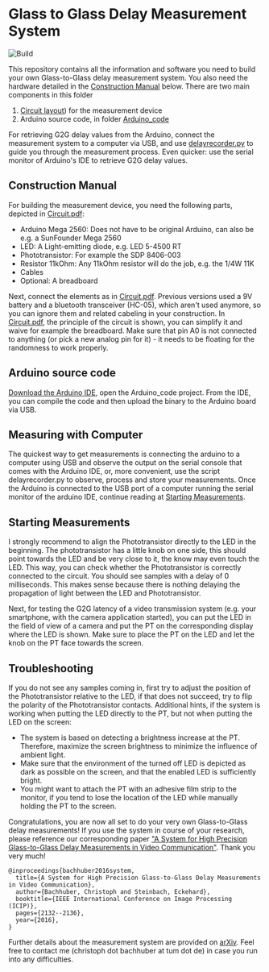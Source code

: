 # Glass to Glass Delay Measurement System

![Build](https://github.com/cbachhuber/G2GDelay/actions/workflows/build_arduino_code.yml/badge.svg)

This repository contains all the information and software you need to build your own Glass-to-Glass delay measurement system. You also need the hardware detailed in the [Construction Manual](https://github.com/cbachhuber/G2GDelay#construction-manual) below. There are two main components in this folder

1.  [Circuit layout](https://github.com/cbachhuber/G2GDelay/blob/master/Circuit.pdf)) for the measurement device
1. Arduino source code, in folder [Arduino_code](https://github.com/cbachhuber/G2GDelay/tree/master/Arduino_code)

For retrieving G2G delay values from the Arduino, connect the measurement system to a computer via USB, and use [delayrecorder.py](https://github.com/cbachhuber/G2GDelay/blob/master/delayrecorder.py) to guide you through the measurement process.
Even quicker: use the serial monitor of Arduino's IDE to retrieve G2G delay values.

## Construction Manual

For building the measurement device, you need the following parts, depicted in [Circuit.pdf](https://github.com/cbachhuber/G2GDelay/blob/master/Circuit.pdf):

- Arduino Mega 2560: Does not have to be original Arduino, can also be e.g. a SunFounder Mega 2560
- LED: A Light-emitting diode, e.g. LED 5-4500 RT
- Phototransistor: For example the SDP 8406-003
- Resistor 11kOhm: Any 11kOhm resistor will do the job, e.g. the 1/4W 11K
- Cables
- Optional: A breadboard

Next, connect the elements as in [Circuit.pdf](https://github.com/cbachhuber/G2GDelay/blob/master/Circuit.pdf).
Previous versions used a 9V battery and a bluetooth transceiver (HC-05), which aren't used anymore, so you can ignore them and related cabeling in your construction.
In [Circuit.pdf](https://github.com/cbachhuber/G2GDelay/blob/master/Circuit.pdf), the principle of the circuit is shown, you can simplify it and waive for example the breadboard.
Make sure that pin A0 is not connected to anything (or pick a new analog pin for it) - it needs to be floating for the randomness to work properly.

## Arduino source code

[Download the Arduino IDE](https://www.arduino.cc/en/Main/Software), open the Arduino_code project.
From the IDE, you can compile the code and then upload the binary to the Arduino board via USB.

## Measuring with Computer

The quickest way to get measurements is connecting the arduino to a computer using USB and observe the output on the serial console that comes with the Arduino IDE, or, more convenient, use the script delayrecorder.py to observe, process and store your measurements. Once the Arduino is connected to the USB port of a computer running the serial monitor of the arduino IDE, continue reading at [Starting Measurements](https://github.com/cbachhuber/G2GDelay#starting-measurements).

## Starting Measurements

I strongly recommend to align the Phototransistor directly to the LED in the beginning. The phototransistor has a little knob on one side, this should point towards the LED and be very close to it, the know may even touch the LED. This way, you can check whether the Phototransistor is correctly connected to the circuit. You should see samples with a delay of 0 milliseconds. This makes sense because there is nothing delaying the propagation of light between the LED and Phototransistor. 

Next, for testing the G2G latency of a video transmission system (e.g. your smartphone, with the camera application started), you can put the LED in the field of view of a camera and put the PT on the corresponding display where the LED is shown. Make sure to place the PT on the LED and let the knob on the PT face towards the screen. 

## Troubleshooting

If you do not see any samples coming in, first try to adjust the position of the Phototransistor relative to the LED, if that does not succeed, try to flip the polarity of the Phototransistor contacts. Additional hints, if the system is working when putting the LED directly to the PT, but not when putting the LED on the screen:

- The system is based on detecting a brightness increase at the PT. Therefore, maximize the screen brightness to minimize the influence of ambient light.
- Make sure that the environment of the turned off LED is depicted as dark as possible on the screen, and that the enabled LED is sufficiently bright.
- You might want to attach the PT with an adhesive film strip to the monitor, if you tend to lose the location of the LED while manually holding the PT to the screen.


Congratulations, you are now all set to do your very own Glass-to-Glass delay measurements! If you use the system in course of your research, please reference our corresponding paper ["A System for High Precision Glass-to-Glass Delay Measurements in Video Communication"](https://doi.org/10.1109/ICIP.2016.7532735). Thank you very much!

    @inproceedings{bachhuber2016system,
      title={A System for High Precision Glass-to-Glass Delay Measurements in Video Communication},
      author={Bachhuber, Christoph and Steinbach, Eckehard},
      booktitle={IEEE International Conference on Image Processing (ICIP)},
      pages={2132--2136},
      year={2016},
    }


Further details about the measurement system are provided on [arXiv](https://arxiv.org/abs/1510.01134v1). Feel free to contact me (christoph dot bachhuber at tum dot de) in case you run into any difficulties.

